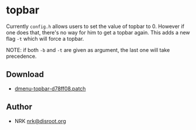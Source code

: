 topbar
======

Currently `config.h` allows users to set the value of topbar to 0.
However if one does that, there's no way for him to get a topbar again.
This adds a new flag `-t` which will force a topbar.

NOTE: if both `-b` and `-t` are given as argument, the last one will take
precedence.

Download
--------

* [dmenu-topbar-d78ff08.patch](dmenu-topbar-d78ff08.patch)

Author
------
* NRK <nrk@disroot.org>
